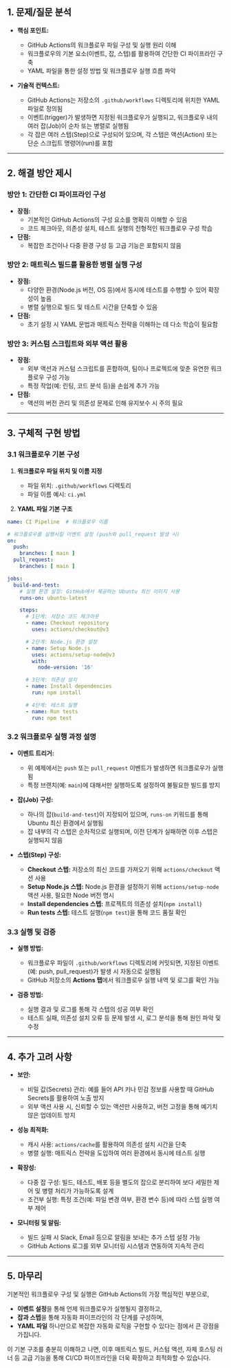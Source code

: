 ## 1. 문제/질문 분석

- **핵심 포인트:**  
  - GitHub Actions의 워크플로우 파일 구성 및 실행 원리 이해  
  - 워크플로우의 기본 요소(이벤트, 잡, 스텝)를 활용하여 간단한 CI 파이프라인 구축  
  - YAML 파일을 통한 설정 방법 및 워크플로우 실행 흐름 파악

- **기술적 컨텍스트:**  
  - GitHub Actions는 저장소의 `.github/workflows` 디렉토리에 위치한 YAML 파일로 정의됨  
  - 이벤트(trigger)가 발생하면 지정된 워크플로우가 실행되고, 워크플로우 내의 여러 잡(Job)이 순차 또는 병렬로 실행됨  
  - 각 잡은 여러 스텝(Step)으로 구성되어 있으며, 각 스텝은 액션(Action) 또는 단순 스크립트 명령어(run)를 포함

---

## 2. 해결 방안 제시

### 방안 1: 간단한 CI 파이프라인 구성
- **장점:**  
  - 기본적인 GitHub Actions의 구성 요소를 명확히 이해할 수 있음  
  - 코드 체크아웃, 의존성 설치, 테스트 실행의 전형적인 워크플로우 구성 학습
- **단점:**  
  - 복잡한 조건이나 다중 환경 구성 등 고급 기능은 포함되지 않음

### 방안 2: 매트릭스 빌드를 활용한 병렬 실행 구성
- **장점:**  
  - 다양한 환경(Node.js 버전, OS 등)에서 동시에 테스트를 수행할 수 있어 확장성이 높음  
  - 병렬 실행으로 빌드 및 테스트 시간을 단축할 수 있음
- **단점:**  
  - 초기 설정 시 YAML 문법과 매트릭스 전략을 이해하는 데 다소 학습이 필요함

### 방안 3: 커스텀 스크립트와 외부 액션 활용
- **장점:**  
  - 외부 액션과 커스텀 스크립트를 혼합하여, 팀이나 프로젝트에 맞춘 유연한 워크플로우 구성 가능  
  - 특정 작업(예: 린팅, 코드 분석 등)을 손쉽게 추가 가능
- **단점:**  
  - 액션의 버전 관리 및 의존성 문제로 인해 유지보수 시 주의 필요

---

## 3. 구체적 구현 방법

### 3.1 워크플로우 기본 구성

1. **워크플로우 파일 위치 및 이름 지정**  
   - 파일 위치: `.github/workflows` 디렉토리  
   - 파일 이름 예시: `ci.yml`

2. **YAML 파일 기본 구조**

```yaml
name: CI Pipeline  # 워크플로우 이름

# 워크플로우를 실행시킬 이벤트 설정 (push와 pull_request 발생 시)
on:
  push:
    branches: [ main ]
  pull_request:
    branches: [ main ]

jobs:
  build-and-test:
    # 실행 환경 설정: GitHub에서 제공하는 Ubuntu 최신 이미지 사용
    runs-on: ubuntu-latest

    steps:
      # 1단계: 저장소 코드 체크아웃
      - name: Checkout repository
        uses: actions/checkout@v3

      # 2단계: Node.js 환경 설정
      - name: Setup Node.js
        uses: actions/setup-node@v3
        with:
          node-version: '16'

      # 3단계: 의존성 설치
      - name: Install dependencies
        run: npm install

      # 4단계: 테스트 실행
      - name: Run tests
        run: npm test
```

### 3.2 워크플로우 실행 과정 설명

- **이벤트 트리거:**  
  - 위 예제에서는 `push` 또는 `pull_request` 이벤트가 발생하면 워크플로우가 실행됨  
  - 특정 브랜치(예: `main`)에 대해서만 실행하도록 설정하여 불필요한 빌드를 방지

- **잡(Job) 구성:**  
  - 하나의 잡(`build-and-test`)이 지정되어 있으며, `runs-on` 키워드를 통해 Ubuntu 최신 환경에서 실행됨  
  - 잡 내부의 각 스텝은 순차적으로 실행되며, 이전 단계가 실패하면 이후 스텝은 실행되지 않음

- **스텝(Step) 구성:**  
  - **Checkout 스텝:** 저장소의 최신 코드를 가져오기 위해 `actions/checkout` 액션 사용  
  - **Setup Node.js 스텝:** Node.js 환경을 설정하기 위해 `actions/setup-node` 액션 사용, 필요한 Node 버전 명시  
  - **Install dependencies 스텝:** 프로젝트의 의존성 설치(`npm install`)  
  - **Run tests 스텝:** 테스트 실행(`npm test`)을 통해 코드 품질 확인

### 3.3 실행 및 검증

- **실행 방법:**  
  - 워크플로우 파일이 `.github/workflows` 디렉토리에 커밋되면, 지정된 이벤트(예: push, pull_request)가 발생 시 자동으로 실행됨  
  - GitHub 저장소의 **Actions 탭**에서 워크플로우 실행 내역 및 로그를 확인 가능

- **검증 방법:**  
  - 실행 결과 및 로그를 통해 각 스텝의 성공 여부 확인  
  - 테스트 실패, 의존성 설치 오류 등 문제 발생 시, 로그 분석을 통해 원인 파악 및 수정

---

## 4. 추가 고려 사항

- **보안:**  
  - 비밀 값(Secrets) 관리: 예를 들어 API 키나 민감 정보를 사용할 때 GitHub Secrets를 활용하여 노출 방지
  - 외부 액션 사용 시, 신뢰할 수 있는 액션만 사용하고, 버전 고정을 통해 예기치 않은 업데이트 방지

- **성능 최적화:**  
  - 캐시 사용: `actions/cache`를 활용하여 의존성 설치 시간을 단축  
  - 병렬 실행: 매트릭스 전략을 도입하여 여러 환경에서 동시에 테스트 실행

- **확장성:**  
  - 다중 잡 구성: 빌드, 테스트, 배포 등을 별도의 잡으로 분리하여 보다 세밀한 제어 및 병렬 처리가 가능하도록 설계  
  - 조건부 실행: 특정 조건(예: 파일 변경 여부, 환경 변수 등)에 따라 스텝 실행 여부 제어

- **모니터링 및 알림:**  
  - 빌드 실패 시 Slack, Email 등으로 알림을 보내는 추가 스텝 설정 가능  
  - GitHub Actions 로그를 외부 모니터링 시스템과 연동하여 지속적 관리

---

## 5. 마무리

기본적인 워크플로우 구성 및 실행은 GitHub Actions의 가장 핵심적인 부분으로,  
- **이벤트 설정**을 통해 언제 워크플로우가 실행될지 결정하고,  
- **잡과 스텝**을 통해 자동화 파이프라인의 각 단계를 구성하며,  
- **YAML 파일** 하나만으로 복잡한 자동화 로직을 구현할 수 있다는 점에서 큰 강점을 가집니다.

이 기본 구조를 충분히 이해하고 나면, 이후 매트릭스 빌드, 커스텀 액션, 자체 호스팅 러너 등 고급 기능을 통해 CI/CD 파이프라인을 더욱 확장하고 최적화할 수 있습니다.